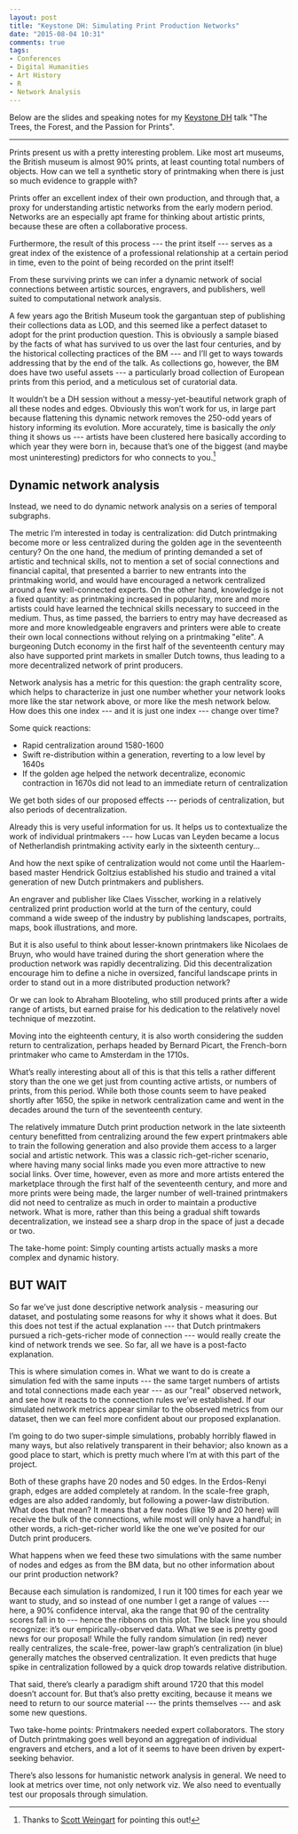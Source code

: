 ```yaml
---
layout: post
title: "Keystone DH: Simulating Print Production Networks"
date: "2015-08-04 10:31"
comments: true
tags:
- Conferences
- Digital Humanities
- Art History
- R
- Network Analysis
---
```


Below are the slides and speaking notes for my [Keystone DH][keydh] talk "The Trees, the Forest, and the Passion for Prints".

[keydh]: http://sceti.library.upenn.edu/KeystoneDH

<script async class="speakerdeck-embed" data-id="cfd91c6cf1a04bf4bdb13ae0b8a07e9a" data-ratio="1.33333333333333" src="//speakerdeck.com/assets/embed.js"></script>

***

Prints present us with a pretty interesting problem. Like most art museums, the
British museum is almost 90% prints, at least counting total numbers of objects.
How can we tell a synthetic story of printmaking when there is just so much
evidence to grapple with?

Prints offer an excellent index of their own production, and through that, a
proxy for understanding artistic networks from the early modern period. Networks
are an especially apt frame for thinking about artistic prints, because these
are often a collaborative process.

Furthermore, the result of this process --- the print itself --- serves as a
great index of the existence of a professional relationship at a certain period
in time, even to the point of being recorded on the print itself!

From these surviving prints we can infer a dynamic network of social connections
between artistic sources, engravers, and publishers, well suited to
computational network analysis.

A few years ago the British Museum took the gargantuan step of publishing their
collections data as LOD, and this seemed like a perfect dataset to adopt for the
print production question. This is obviously a sample biased by the facts of
what has survived to us over the last four centuries, and by the historical
collecting practices of the BM --- and I’ll get to ways towards addressing that
by the end of the talk. As collections go, however, the BM does have two useful
assets --- a particularly broad collection of European prints from this period,
and a meticulous set of curatorial data.

It wouldn’t be a DH session without a messy-yet-beautiful network graph of all
these nodes and edges. Obviously this won’t work for us, in large part because
flattening this dynamic network removes the 250-odd years of history informing
its evolution. More accurately, time is basically the _only_ thing it shows us ---
artists have been clustered here basically according to which year they were
born in, because that’s one of the biggest (and maybe most uninteresting)
predictors for who connects to you.[^scott]

[^scott]: Thanks to [Scott Weingart](http://www.scottbot.net/) for pointing this out!

## Dynamic network analysis

Instead, we need to do dynamic network analysis on a series of temporal
subgraphs.

The metric I’m interested in today is centralization: did Dutch printmaking
become more or less centralized during the golden age in the seventeenth
century? On the one hand, the medium of printing demanded a set of artistic and
technical skills, not to mention a set of social connections and financial
capital, that presented a barrier to new entrants into the printmaking world,
and would have encouraged a network centralized around a few well-connected
experts. On the other hand, knowledge is not a fixed quantity: as printmaking
increased in popularity, more and more artists could have learned the technical
skills necessary to succeed in the medium. Thus, as time passed, the barriers to
entry may have decreased as more and more knowledgeable engravers and printers
were able to create their own local connections without relying on a printmaking
"elite". A burgeoning Dutch economy in the first half of the seventeenth century
may also have supported print markets in smaller Dutch towns, thus leading to a
more decentralized network of print producers.

Network analysis has a metric for this question: the graph centrality score,
which helps to characterize in just one number whether your network looks more
like the star network above, or more like the mesh network below. How does this
one index --- and it is just one index --- change over time?

Some quick reactions:

- Rapid centralization around 1580-1600
- Swift re-distribution within a generation, reverting to a low level by 1640s
- If the golden age helped the network decentralize, economic contraction in 1670s did not lead to an immediate return of centralization

We get both sides of our proposed effects --- periods of centralization, but
also periods of decentralization.

Already this is very useful information for us. It helps us to contextualize the
work of individual printmakers --- how Lucas van Leyden became a locus of
Netherlandish printmaking activity early in the sixteenth century...

And how the next spike of centralization would not come until the Haarlem-based
master Hendrick Goltzius established his studio and trained a vital generation
of new Dutch printmakers and publishers.

An engraver and publisher like Claes Visscher, working in a relatively
centralized print production world at the turn of the century, could command a
wide sweep of the industry by publishing landscapes, portraits, maps, book
illustrations, and more.

But it is also useful to think about lesser-known printmakers like Nicolaes de
Bruyn, who would have trained during the short generation where the production
network was rapidly decentralizing. Did this decentralization encourage him to
define a niche in oversized, fanciful landscape prints in order to stand out in
a more distributed production network?

Or we can look to Abraham Blooteling, who still produced prints after a wide
range of artists, but earned praise for his dedication to the relatively novel
technique of mezzotint.

Moving into the eighteenth century, it is also worth considering the sudden
return to centralization, perhaps headed by Bernard Picart, the French-born
printmaker who came to Amsterdam in the 1710s.

What’s really interesting about all of this is that this tells a rather
different story than the one we get just from counting active artists, or
numbers of prints, from this period. While both those counts seem to have peaked
shortly after 1650, the spike in network centralization came and went in the
decades around the turn of the seventeenth century.

The relatively immature Dutch print production network in the late sixteenth
century benefitted from centralizing around the few expert printmakers able to
train the following generation and also provide them access to a larger social
and artistic network. This was a classic rich-get-richer scenario, where having
many social links made you even more attractive to new social links. Over time,
however, even as more and more artists entered the marketplace through the first
half of the seventeenth century, and more and more prints were being made, the
larger number of well-trained printmakers did not need to centralize as much in
order to maintain a productive network. What is more, rather than this being a
gradual shift towards decentralization, we instead see a sharp drop in the space
of just a decade or two.

The take-home point: Simply counting artists actually masks a more complex and
dynamic history.

## BUT WAIT

So far we’ve just done descriptive network analysis - measuring our dataset, and
postulating some reasons for why it shows what it does. But this does not test
if the actual explanation --- that Dutch printmakers pursued a rich-gets-richer
mode of connection --- would really create the kind of network trends we see. So
far, all we have is a post-facto explanation.

This is where simulation comes in. What we want to do is create a simulation fed
with the same inputs --- the same target numbers of artists and total
connections made each year --- as our "real" observed network, and see how it
reacts to the connection rules we’ve established. If our simulated network
metrics appear similar to the observed metrics from our dataset, then we can
feel more confident about our proposed explanation.

I’m going to do two super-simple simulations, probably horribly flawed in many
ways, but also relatively transparent in their behavior; also known as a good
place to start, which is pretty much where I’m at with this part of the project.

Both of these graphs have 20 nodes and 50 edges. In the Erdos-Renyi graph, edges
are added completely at random. In the scale-free graph, edges are also added
randomly, but following a power-law distribution. What does that mean? It means
that a few nodes (like 19 and 20 here) will receive the bulk of the connections,
while most will only have a handful; in other words, a rich-get-richer world
like the one we’ve posited for our Dutch print producers.

What happens when we feed these two simulations with the same number of nodes
and edges as from the BM data, but no other information about our print
production network?

Because each simulation is randomized, I run it 100 times for each year we want
to study, and so instead of one number I get a range of values --- here, a 90%
confidence interval, aka the range that 90 of the centrality scores fall in to ---
hence the ribbons on this plot. The black line you should recognize: it’s our
empirically-observed data. What we see is pretty good news for our proposal!
While the fully random simulation (in red) never really centralizes, the
scale-free, power-law graph’s centralization (in blue) generally matches the
observed centralization. It even predicts that huge spike in centralization
followed by a quick drop towards relative distribution.

That said, there’s clearly a paradigm shift around 1720 that this model doesn’t
account for. But that’s also pretty exciting, because it means we need to return
to our source material --- the prints themselves --- and ask some new questions.

Two take-home points: Printmakers needed expert collaborators. The story of
Dutch printmaking goes well beyond an aggregation of individual engravers and
etchers, and a lot of it seems to have been driven by expert-seeking behavior.

There’s also lessons for humanistic network analysis in general. We need to look
at metrics over time, not only network viz. We also need to eventually test our
proposals through simulation.
